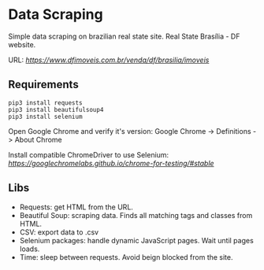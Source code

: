 # Data Scraping
Simple data scraping on brazilian real state site. Real State Brasília - DF website.

URL: _https://www.dfimoveis.com.br/venda/df/brasilia/imoveis_

## Requirements
```
pip3 install requests
pip3 install beautifulsoup4
pip3 install selenium
```
Open Google Chrome and verify it's version: Google Chrome -> Definitions -> About Chrome

Install compatible ChromeDriver to use Selenium: _https://googlechromelabs.github.io/chrome-for-testing/#stable_

## Libs
- Requests: get HTML from the URL.
- Beautiful Soup: scraping data. Finds all matching tags and classes from HTML.
- CSV: export data to .csv
- Selenium packages: handle dynamic JavaScript pages. Wait until pages loads.
- Time: sleep between requests. Avoid beign blocked from the site.
